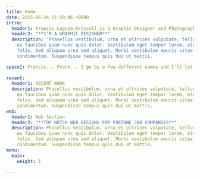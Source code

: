```yaml
---
title: Home
date: 2015-06-24 11:50:46 +0000
intro:
  header1: Francis Laguna-Driscoll is a Graphic Designer and Photographer in New York
  header2: "**I’M A GRAPHIC DESIGNER**"
  description: 'Phasellus vestibulum, urna et ultrices vulputate, tellus egestas dolor,
    eu faucibus quam nunc quis dolor. Vestibulum eget tempor lorem, eleifend maximus
    felis. Sed aliquam urna sed aliquet. Morbi vestibulum mauris vitae dui molestie
    condimentum. Suspendisse tempus quis dui ut mattis. '

space1: Francis... Frank... I go by a few different names and I'll let you know all about it on our next project together!
  
recent:
  header1: RECENT WORK
  description: Phasellus vestibulum, urna et ultrices vulputate, tellus egestas dolor,
    eu faucibus quam nunc quis dolor. Vestibulum eget tempor lorem, eleifend maximus
    felis. Sed aliquam urna sed aliquet. Morbi vestibulum mauris vitae dui molestie
    condimentum. Suspendisse tempus quis dui ut mattis.
web:
  header1: Web Section
  header2: "**TOP NOTCH WEB DESIGNS FOR FORTUNE 500 COMPANIES**"
  description: Phasellus vestibulum, urna et ultrices vulputate, tellus egestas dolor,
    eu faucibus quam nunc quis dolor. Vestibulum eget tempor lorem, eleifend maximus
    felis. Sed aliquam urna sed aliquet. Morbi vestibulum mauris vitae dui molestie
    condimentum. Suspendisse tempus quis dui ut mattis.
menu:
  main:
    weight: 1

---
```

